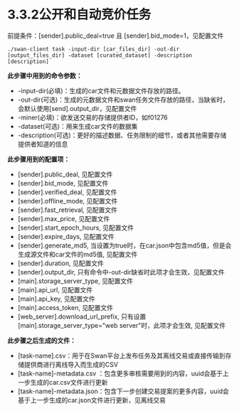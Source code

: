 # 3.3.2公开和自动竞价任务

前提条件：\[sender].public\_deal=true 且 \[sender].bid\_mode=1，见配置文件

```
./swan-client task -input-dir [car_files_dir] -out-dir [output_files_dir] -dataset [curated_dataset] -description [description]
```

**此步骤中用到的命令参数：**

* \-input-dir(必填)：生成的car文件和元数据文件存放的路径。
* \-out-dir(可选)：生成的元数据文件和swan任务文件存放的路径，当缺省时，会默认使用\[send].output\_dir，见配置文件
* \-miner(必填)：欲发送交易的存储提供者ID，如f01276
* \-dataset(可选)：用来生成car文件的数据集
* \-description(可选)：更好的描述数据、任务限制的细节，或者其他需要存储提供者知道的信息

**此步骤用到的配置项：**

* \[sender].public\_deal, 见配置文件
* \[sender].bid\_mode, 见配置文件
* \[sender].verified\_deal, 见配置文件
* \[sender].offline\_mode, 见配置文件
* \[sender].fast\_retrieval, 见配置文件
* \[sender].max\_price, 见配置文件
* \[sender].start\_epoch\_hours, 见配置文件
* \[sender].expire\_days, 见配置文件
* \[sender].generate\_md5, 当设置为true时，在car.json中包含md5值，但是会生成源文件和car文件的md5值, 见配置文件
* \[sender].duration, 见配置文件
* \[sender].output\_dir, 只有命令中-out-dir缺省时此项才会生效，见配置文件
* \[main].storage\_server\_type, 见配置文件
* \[main].api\_url, 见配置文件
* \[main].api\_key, 见配置文件
* \[main].access\_token, 见配置文件
* \[web\_server].download\_url\_prefix, 只有设置 \[main].storage\_server\_type="web server"时，此项才会生效, 见配置文件

**此步骤之后生成的文件：**

* \[task-name].csv：用于在Swan平台上发布任务及其离线交易或直接传输到存储提供商进行离线导入而生成的CSV
* \[task-name]-metadata.csv ：包含更多审核需要用到的内容，uuid会基于上一步生成的car.csv文件进行更新
* \[task-name]-metadata.json：包含下一步创建交易提案的更多内容，uuid会基于上一步生成的car.json文件进行更新，见离线交易
